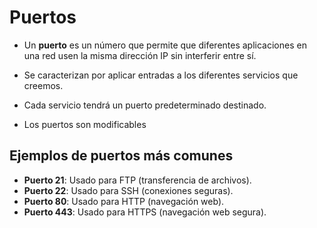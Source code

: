 # Puertos

- Un **puerto** es un número que permite que diferentes aplicaciones en una red usen la misma dirección IP sin interferir entre sí. 

- Se caracterizan por aplicar entradas a los diferentes servicios que creemos. 

- Cada servicio tendrá un puerto predeterminado destinado.

- Los puertos son modificables

## Ejemplos de puertos más comunes

- **Puerto 21**: Usado para FTP (transferencia de archivos).
- **Puerto 22**: Usado para SSH (conexiones seguras).
- **Puerto 80**: Usado para HTTP (navegación web).
- **Puerto 443**: Usado para HTTPS (navegación web segura).
